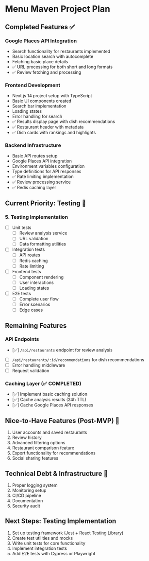# Menu Maven Project Plan

## Completed Features ✅

### Google Places API Integration
- Search functionality for restaurants implemented
- Basic location search with autocomplete
- Fetching basic place details
- ✅ URL processing for both short and long formats
- ✅ Review fetching and processing

### Frontend Development
- Next.js 14 project setup with TypeScript
- Basic UI components created
- Search bar implementation
- Loading states
- Error handling for search
- ✅ Results display page with dish recommendations
- ✅ Restaurant header with metadata
- ✅ Dish cards with rankings and highlights

### Backend Infrastructure
- Basic API routes setup
- Google Places API integration
- Environment variables configuration
- Type definitions for API responses
- ✅ Rate limiting implementation
- ✅ Review processing service
- ✅ Redis caching layer

## Current Priority: Testing 🚀

### 5. Testing Implementation
- [ ] Unit tests
  - [ ] Review analysis service
  - [ ] URL validation
  - [ ] Data formatting utilities
- [ ] Integration tests
  - [ ] API routes
  - [ ] Redis caching
  - [ ] Rate limiting
- [ ] Frontend tests
  - [ ] Component rendering
  - [ ] User interactions
  - [ ] Loading states
- [ ] E2E tests
  - [ ] Complete user flow
  - [ ] Error scenarios
  - [ ] Edge cases

## Remaining Features

### API Endpoints
- [✅] `/api/restaurants` endpoint for review analysis
- [ ] `/api/restaurants/:id/recommendations` for dish recommendations
- [ ] Error handling middleware
- [ ] Request validation

### Caching Layer (✅ COMPLETED)
- [✅] Implement basic caching solution
- [✅] Cache analysis results (24h TTL)
- [✅] Cache Google Places API responses

## Nice-to-Have Features (Post-MVP) 🎯

1. User accounts and saved restaurants
2. Review history
3. Advanced filtering options
4. Restaurant comparison feature
5. Export functionality for recommendations
6. Social sharing features

## Technical Debt & Infrastructure 🔧

1. Proper logging system
2. Monitoring setup
3. CI/CD pipeline
4. Documentation
5. Security audit

## Next Steps: Testing Implementation

1. Set up testing framework (Jest + React Testing Library)
2. Create test utilities and mocks
3. Write unit tests for core functionality
4. Implement integration tests
5. Add E2E tests with Cypress or Playwright
